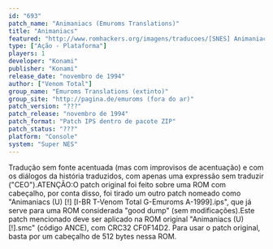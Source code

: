 ```yaml
---
id: "693"
patch_name: "Animaniacs (Emuroms Translations)"
title: "Animaniacs"
featured: "http://www.romhackers.org/imagens/traducoes/[SNES] Animaniacs - Emuroms - 1.png"
type: ["Ação - Plataforma"]
players: 1
developer: "Konami"
publisher: "Konami"
release_date: "novembro de 1994"
author: ["Venom Total"]
group_name: "Emuroms Translations (extinto)"
group_site: "http://pagina.de/emuroms (fora do ar)"
patch_version: "???"
patch_release: "novembro de 1994"
patch_format: "Patch IPS dentro de pacote ZIP"
patch_status: "???"
platform: "Console"
system: "Super NES"
---
```


Tradução sem fonte acentuada (mas com improvisos de acentuação) e com os diálogos da história traduzidos, com apenas uma expressão sem traduzir ("CEO").ATENÇÃO:O patch original foi feito sobre uma ROM com cabeçalho, por conta disso, foi tirado um outro patch nomeado como "Animaniacs (U) [!] [I-BR T-Venom Total G-Emuroms A-1999].ips", que já serve para uma ROM considerada "good dump" (sem modificações).Este patch mencionado deve ser aplicado na ROM original "Animaniacs (U) [!].smc" (código ANCE), com CRC32 CF0F14D2. Para usar o patch original, basta por um cabeçalho de 512 bytes nessa ROM.